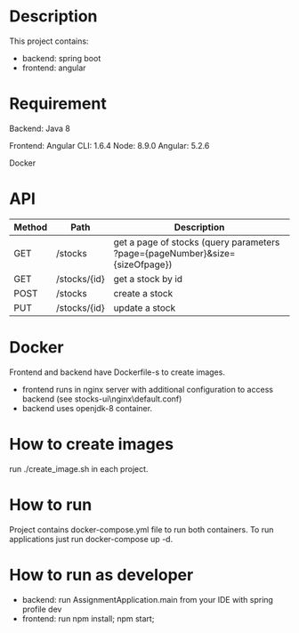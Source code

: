# Description
This project contains: 
- backend: spring boot
- frontend: angular

# Requirement
Backend:
Java 8

Frontend:
Angular CLI: 1.6.4
Node: 8.9.0
Angular: 5.2.6

Docker

# API
Method       | Path          | Description   |
------------ | ------------- | ------------- |
GET | /stocks      | get a page of stocks (query parameters ?page={pageNumber}&size={sizeOfpage})
GET | /stocks/{id} | get a stock by id
POST| /stocks      | create a stock
PUT | /stocks/{id} | update a stock

# Docker
Frontend and backend have Dockerfile-s to create images. 
- frontend runs in nginx server with additional configuration to access backend (see stocks-ui\nginx\default.conf)
- backend uses openjdk-8 container.

# How to create images
run ./create_image.sh in each project.

# How to run
Project contains docker-compose.yml file to run both containers.
To run applications just run docker-compose up -d.

# How to run as developer
- backend:  run AssignmentApplication.main from your IDE with spring profile dev
- frontend: run npm install; npm start;